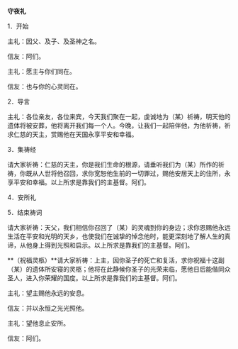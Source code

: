 **守夜礼**

1．开始

主礼：因父、及子、及圣神之名。

信友：阿们。

主礼：愿主与你们同在。

信友：也与你的心灵同在。

2．导言

主礼：各位亲友，各位来宾，今天我们聚在一起，虔诚地为（某）祈祷，明天他的遗体将被安葬，他将离开我们每一个人。今晚，让我们一起陪伴他，为他祈祷，祈求仁慈的天主，赏赐他在天国永享平安和幸福。

3．集祷经

请大家祈祷：仁慈的天主，你是我们生命的根源，请垂听我们为（某）所作的祈祷，你既从人世将他召回，求你宽恕他生前的一切罪过，赐他安居天上的住所，永享平安和幸福。以上所求是靠我们的主基督。阿们。

4．安所礼

5．结束祷词

请大家祈祷：天父，我们相信你召回了（某）的灵魂到你的身边；求你恩赐他永远生活在平安和光明的天乡，也使我们在诚挚的悼念他时，能更深刻地了解人生的真谛，从他身上得到光照和启示。以上所求是靠我们的主基督。阿们。

**（祝福灵柩）**请大家祈祷：上主，因你圣子的死亡和复活，求你祝福十这副（某）的遗体所安寝的灵柩；他将在此静候你圣子的光荣来临，愿他日后能偕同众圣人，进入你荣耀的国度。以上所求是靠我们的主基督。阿们。

主礼：望主赐他永远的安息。

信友：并以永恒之光光照他。

主礼：望他息止安所。

信友：阿们。